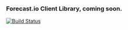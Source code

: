 ### Forecast.io Client Library, coming soon.

[![Build Status](https://travis-ci.org/johnhiott/forecast.io.svg?branch=master)](https://travis-ci.org/johnhiott/forecast.io)
